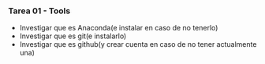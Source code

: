 ### Tarea 01 - Tools
- Investigar que es Anaconda(e instalar en caso de no tenerlo)
- Investigar que es git(e instalarlo)
- Investigar que es github(y crear cuenta en caso de no tener actualmente una)
